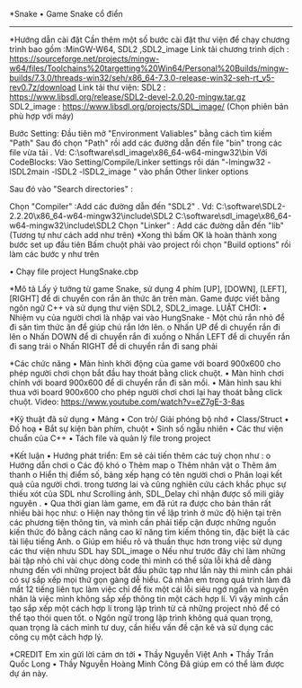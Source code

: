 *Snake
•	Game Snake cổ điển
________________________________________


*Hướng dẫn cài đặt
Cần thêm một số bước cài đặt thư viện để chạy chương trình bao gồm :MinGW-W64, SDL2 ,SDL2_image
Link tải chương trình dịch : https://sourceforge.net/projects/mingw-w64/files/Toolchains%20targetting%20Win64/Personal%20Builds/mingw-builds/7.3.0/threads-win32/seh/x86_64-7.3.0-release-win32-seh-rt_v5-rev0.7z/download
Link tải thư viện:
SDL2 : https://www.libsdl.org/release/SDL2-devel-2.0.20-mingw.tar.gz
SDL2_image : https://www.libsdl.org/projects/SDL_image/ (Chọn phiên bản phù hợp với máy)

Bước Setting:
Đầu tiên mở "Environment Valiables" bằng cách tìm kiếm "Path"
Sau đó chọn "Path" rồi add các đường dẫn đến file "bin" trong các file vừa tải . Vd: C:\software\sdl_image\x86_64-w64-mingw32\bin
Với CodeBlocks:
Vào Setting/Compile/Linker settings rồi dán "-lmingw32 -lSDL2main -lSDL2 -lSDL2_image " vào phần Other linker options

Sau đó vào "Search directories" :

Chọn "Compiler" :Add các đường dẫn đến "SDL2" . Vd: C:\software\SDL2-2.2.20\x86_64-w64-mingw32\include\SDL2 C:\software\sdl_image\x86_64-w64-mingw32\include\SDL2
Chọn "Linker" : Add các đường dẫn đến "lib" (Tương tự như cách add như trên) *Xong thì bấm OK là hoàn thành xong bước set up đầu tiên
Bấm chuột phải vào project rồi chọn "Build options" rồi làm các bước y như trên


•	Chạy file project HungSnake.cbp



*Mô tả
Lấy ý tưởng từ game Snake, sử dụng 4 phím [UP], [DOWN], [LEFT], [RIGHT] để di chuyển con rắn ăn thức ăn trên màn.
Game được viết bằng ngôn ngữ C++ và sử dụng thư viện SDL2, SDL2_image.
LUẬT CHƠI:
•	Nhiệm vụ của người chơi là nhập vai vào HungSnake - Một chú rắn nhỏ để đi săn tìm thức ăn để giúp chú rắn lớn lên. 
o	Nhấn UP  để di chuyển rắn đi lên
o	Nhấn DOWN để di chuyển rắn đi xuống
o	Nhấn LEFT để di chuyển rắn đi sang trái
o	Nhấn RIGHT  để di chuyển rắn đi sang phải



*Các chức năng
•	Màn hình khởi động của game với board 900x600 cho phép người chơi chọn bắt đầu hay thoát bằng click chuột.
•	Màn hình chơi chính với board 900x600 để di chuyển rắn đi săn mồi.
•	Màn hình sau khi thua với board 900x600 cho phép người chơi chơi lại hay thoát bằng click chuột.
Video: https://www.youtube.com/watch?v=eZ7gE-3-8as



*Kỹ thuật đã sử dụng
•	Mảng
•	Con trỏ/ Giải phóng bộ nhớ
•	Class/Struct
•	Đồ hoạ
•	Bắt sự kiện bàn phím, chuột
•	Sinh số ngẫu nhiên 
•	Các thư viện chuẩn của C++
•	Tách file và quản lý file trong project



*Kết luận
•	Hướng phát triển: Em sẽ cải tiến thêm các tuỳ chọn như :
o	Hướng dẫn chơi
o	Các độ khó
o	Thêm map
o	Thêm nhân vật
o	Thêm âm thanh
o	Hiển thị điểm số,  bảng xếp hạng có tên người chơi 
o	Phân loại kết quả của người chơi.
trong tương lai và cũng nghiên cứu cách khắc phục sự thiếu xót của SDL như Scrolling ảnh, SDL_Delay chỉ nhận được số mili giây nguyên .
•	Qua thời gian làm game, em đã rút ra được cho bản thân rất nhiều bài học như:
o	Hiện nay thông tin về lập trình ở mức độ hiện tại trên các phương tiện thông tin, và mình cần phải tiếp cận được những nguồn kiến thức đó bằng cách nâng cao kĩ năng tìm kiếm thông tin, đặc biệt là các tài liệu tiếng Anh.
o	Giúp em hiểu rõ và thuần thục hơn trong việc sử dụng các thư viện nhưu SDL hay SDL_image
o	Nếu như trước đây chỉ làm những bài tập nhỏ chỉ vài chục dòng code thì mình có thể sửa lỗi khá dễ dàng nhưng đến với những project bắt đầu phức tạp như lần này thì mình cần phải có sự sắp xếp mọi thứ gọn gàng dễ hiểu. Cá nhân em trong quá trình làm đã mất 12 tiếng liên tục làm việc chỉ để fix một cái lỗi siêu ngớ ngẩn và nguyên nhân là việc mình không sắp xếp thông tin một cách hợp lí. Vì vậy mình cần tạo sắp xếp một cách hợp lí trong lập trình từ cả những project nhỏ để có thể tạo thói quen tốt.
o	Ngôn ngữ trong lập trình không quá quan trọng, quan trọng là cách mình tư duy, cần hiểu vấn đề cặn kẽ và sử dụng các công cụ một cách hợp lý.



*CREDIT
Em xin gửi lời cảm ơn tới
•	Thầy Nguyễn Việt Anh
•	Thầy Trần Quốc Long
•	Thầy Nguyễn Hoàng Minh Công
Đã giúp em có thể làm được dự án này.
